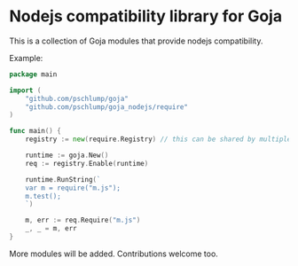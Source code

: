 Nodejs compatibility library for Goja
====

This is a collection of Goja modules that provide nodejs compatibility.

Example:

```go
package main

import (
    "github.com/pschlump/goja"
    "github.com/pschlump/goja_nodejs/require"
)

func main() {
    registry := new(require.Registry) // this can be shared by multiple runtimes

    runtime := goja.New()
    req := registry.Enable(runtime)

    runtime.RunString(`
    var m = require("m.js");
    m.test();
    `)

    m, err := req.Require("m.js")
    _, _ = m, err
}
```

More modules will be added. Contributions welcome too.
